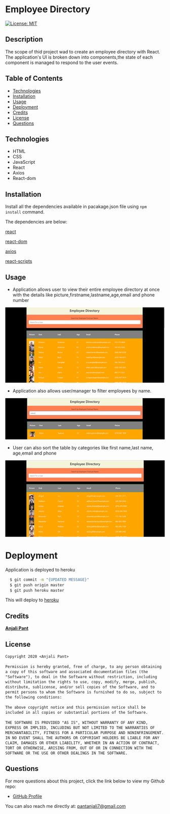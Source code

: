 # Employee Directory

[![License: MIT](https://img.shields.io/badge/License-MIT-yellow.svg)](https://opensource.org/licenses/MIT)

## Description

The scope of thid project wad to create an employee directory with React. The application's UI is broken down into components,the state of each component is managed to respond to the user events.

## Table of Contents

* [Technologies](#technologies)
* [Installation](#installation)
* [Usage](#usage)
* [Deployment](#deployment)
* [Credits](#credits)
* [License](#license)
* [Questions](#questions)

## Technologies

- HTML
- CSS
- JavaScript
- React
- Axios
- React-dom

## Installation

Install all the dependencies available in pacakage.json file using `npm install` command.

The dependencies are below:

[react](https://www.npmjs.com/package/react)

[react-dom](https://www.npmjs.com/package/react-dom)

[axios](https://www.npmjs.com/package/axios)

[react-scripts](https://www.npmjs.com/package/react-scripts)

## Usage

* Application allows user to view their entire employee directory at once with the details like picture,firstname,lastname,age,email and phone number

![Employee Directory](public/assets/directory.PNG)

* Application also allows user/manager to filter employees by name.

![Name Filter](public/assets/filterbyName.PNG)

* User can also sort the table by categories like first name,last name, age,email and phone

![Sort Table](public/assets/sortTable.PNG)

# Deployment

Application is deployed to heroku

```bash
  $ git commit -m "{UPDATED MESSAGE}"
  $ git push origin master
  $ git push heroku master
```

This will deploy to [heroku]() 

## Credits

**[Anjali Pant](https://github.com/Anjali9293)**

## License 

```
Copyright 2020 <Anjali Pant>

Permission is hereby granted, free of charge, to any person obtaining a copy of this software and associated documentation files (the "Software"), to deal in the Software without restriction, including without limitation the rights to use, copy, modify, merge, publish, distribute, sublicense, and/or sell copies of the Software, and to permit persons to whom the Software is furnished to do so, subject to the following conditions:

The above copyright notice and this permission notice shall be included in all copies or substantial portions of the Software.

THE SOFTWARE IS PROVIDED "AS IS", WITHOUT WARRANTY OF ANY KIND, EXPRESS OR IMPLIED, INCLUDING BUT NOT LIMITED TO THE WARRANTIES OF MERCHANTABILITY, FITNESS FOR A PARTICULAR PURPOSE AND NONINFRINGEMENT. IN NO EVENT SHALL THE AUTHORS OR COPYRIGHT HOLDERS BE LIABLE FOR ANY CLAIM, DAMAGES OR OTHER LIABILITY, WHETHER IN AN ACTION OF CONTRACT, TORT OR OTHERWISE, ARISING FROM, OUT OF OR IN CONNECTION WITH THE SOFTWARE OR THE USE OR OTHER DEALINGS IN THE SOFTWARE.
```

## Questions

For more questions about this project, click the link below to view my Github repo:

- [GitHub Profile](https://github.com/Anjali9293)

You can also reach me directly at: pantanjali7@gmail.com
